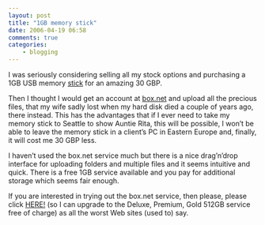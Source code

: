 ```yaml
---
layout: post
title: "1GB memory stick"
date: 2006-04-19 06:58
comments: true
categories:
    - blogging
---
```

I was seriously considering selling all my stock options and
purchasing a 1GB USB memory [stick][] for an amazing 30 GBP.

Then I thought I would get an account at [box.net][] and upload all
the precious files, that my wife sadly lost when my hard disk died a
couple of years ago, there instead. This has the advantages that if I
ever need to take my memory stick to Seattle to show Auntie Rita, this
will be possible, I won’t be able to leave the memory stick in a
client’s PC in Eastern Europe and, finally, it will cost me 30 GBP
less.

I haven’t used the box.net service much but there is a nice
drag’n’drop interface for uploading folders and multiple files and it
seems intuitive and quick. There is a free 1GB service available and
you pay for additional storage which seems fair enough.

If you are interested in trying out the box.net service, then please,
please click [HERE!][] (so I can upgrade to the Deluxe, Premium, Gold
512GB service free of charge) as all the worst Web sites (used to)
say.

  [stick]: http://www.amazon.co.uk/exec/obidos/ASIN/B000AQFD42/qid=1145490535/sr=8-2/ref=pd_ka_2/202-2505147-5837430
  [box.net]: http://www.box.net/
  [HERE!]: http://www.box.net/signup/invitation/andycowl@gmail.com
  

